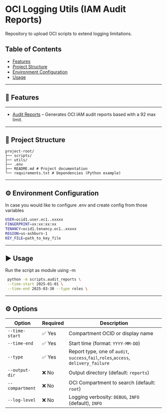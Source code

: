 # OCI Logging Utils (IAM Audit Reports)
Repository to upload OCI scripts to extend logging limitations.


## Table of Contents
- [Features](#-features)
- [Project Structure](#-project-structure)
- [Environment Configuration](#-environment-configuration)
- [Usage](#-usage)

---

## 🚀 Features

---


- [Audit Reports](https://docs.oracle.com/en/learn/generating-iam-reports-from-oci-audit/index.html) – Generates OCI IAM audit reports based with a 92 max limit.

---

## 📂 Project Structure
```
project-root/
├── scripts/ 
├── utils/ 
├── .env
├── README.md # Project documentation
└── requirements.txt # Dependencies (Python example)
```

---

## ⚙️ Environment Configuration

In case you would like to configure .env and create config from those variables 

```bash
USER=ocid1.user.oc1..xxxxx
FINGERPRINT=xx:xx:xx:xx
TENANCY=ocid1.tenancy.oc1..xxxxx
REGION=us-ashburn-1
KEY_FILE=path_to_key_file
```

---

## ▶️ Usage

Run the script as module using -m

```bash
 python -m scripts.audit_reports \
 --time-start 2025-01-01 \
 --time-end 2025-03-30 --type roles \
 ```

---

## ⚙️ Options

| Option                    | Required | Description                                                                        |
|---------------------------|----------|------------------------------------------------------------------------------------|
| `--time-start`            | ✅ Yes    | Compartment OCID or display name                                                   |
| `--time-end`              | ✅ Yes    | Start time (format: `YYYY-MM-DD`)                                                  |
| `--type`                  | ✅ Yes    | Report type, one of `audit`, `success`,`fail`,`roles`,`access`, `delivery_failure` |
| <code>--output-dir</code> | ❌ No     | Output directory (default: `reports`)                                              |
| `--compartment`           | ❌ No     | OCI Compartment to search (default: `root`)                                        |
| `--log-level`             | ❌ No     | Logging verbosity: `DEBUG`, `INFO` (default), `INFO`                               |

